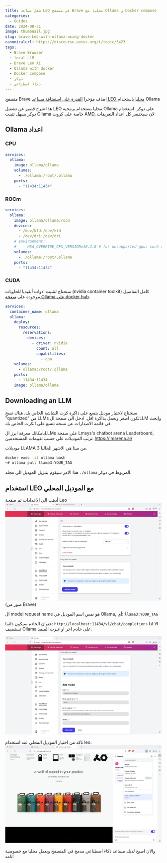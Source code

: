 ```yaml
---
title: شغل مساعد LEO في متصفح Brave محليا مع Ollama و Docker compose
categories: 
  - Guides
date: 2024-08-31
image: thumbnail.jpg
slug: brave-Leo-with-ollama-using-docker
canonicalurl: https://discourse.aosus.org/t/topic/3423
tags:
  - Brave Browser
  - local LLM
  - Brave Leo AI
  - Ollama with docker
  - Docker compose
  - دوكر
  - ذكاء اصطناعي
---
```


متصفح Brave اضاف مؤخرا [القدرة على استضافة مساعد LEO محليا](https://brave.com/blog/byom-nightly/) باستخدام Ollama
 
هذا شرح قصير عن تشغيل LEO محليا بستخدام برمجية Ollama على دوكر.
استخدام دوكر يسهل تثبيت Ollama خاصة على كروت AMD, لان سيختصر كل اعداد التعريفات

## Ollama اعداد 

### CPU
```yaml
services:
  ollama:
    image: ollama/ollama
    volumes:
      - ./ollama:/root/.ollama
    ports:
      - "11434:11434"
```

### ROCm
```yaml
services:
  ollama:
    image: ollama/ollama:rocm
    devices:
      - /dev/kfd:/dev/kfd
      - /dev/dri:/dev/dri
    # environment:
    #   - HSA_OVERRIDE_GFX_VERSION=10.3.0 # for unsupported gpus such as 6700xt, 7800xt etc.
    volumes:
      - ./ollama:/root/.ollama
    ports:
      - "11434:11434"
```

### CUDA
ستحتاج لتثبيت ادوات أنڤيديا للحاويات (nvidia container toolkit) كامل التفاصيل موجوده على [صفحة Ollama على docker hub](https://hub.docker.com/r/ollama/ollama).

```yaml
services:
  container_name: ollama
  ollama:
    deploy:
      resources:
        reservations:
          devices:
            - driver: nvidia
              count: all
              capabilities:
                - gpu
    volumes:
      - ollama:/root/.ollama
    ports:
      - 11434:11434
    image: ollama/ollama
```

## Downloading an LLM
ستحتاج لاختيار موديل يتسع على ذاكرة كرت الشاشة الخاص بك.
هناك نسخ "quantized" من LLMs تكون اصغر وتعمل بذاكرة اقل.
ادخل الى صفحة الLLM وابحث في قائمة الاصدارات عن نسخه تتسع على الكرت الخاص بك.

بامكانك معرفة ابرز الLLMs على صفحة Lmsys's chatbot arena Leaderboard, ترتب الموديلات على حسب تقييمات المستخدمين.
https://lmarena.ai/

موديلات LLAMA 3 من ميتا هي الاشهر الحاليا.

```bash
docker exec -it ollama bash
~# ollama pull llama3:YOUR_TAG
```
هذا الامر سيقوم بتنزيل الموديل الى مجلد `./ollama` المربوط في دوكر.

## استخدام LEO مع الموديل المحلي
أذهب الى الاعدادات ثم صفحة Leo
![Leo setting page](image.png)
(صور من Brave)

ال model request name هو نفس اسم الموديل في Ollama, أي: `llama3:YOUR_TAG`

عنوان الخادم سيكون دائما: `http://localhost:11434/v1/chat/completions` الا اذا تستضيف Ollama على خادم اخر او غيرت المنفذ.

![local llm settings](image-1.png)

تاكد من اختيار الموديل المحلي عند استخدام leo.
![select model model](image-2.png)

والان اصبح لديك مساعد ذكاء اصطناعي مدمج في المتصفح ويعمل محليا مع خصوصية تامه!
